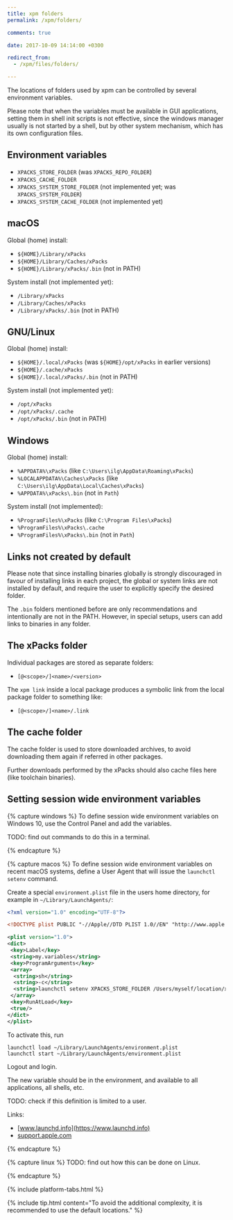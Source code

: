 ```yaml
---
title: xpm folders
permalink: /xpm/folders/

comments: true

date: 2017-10-09 14:14:00 +0300

redirect_from:
  - /xpm/files/folders/

---
```


The locations of folders used by xpm can be controlled by several environment
variables.

Please note that when the variables must be available in GUI applications,
setting them in shell init scripts is not effective, since the windows manager
usually is not started by a shell, but by other system mechanism, which has
its own configuration files.

## Environment variables

- `XPACKS_STORE_FOLDER` (was `XPACKS_REPO_FOLDER`)
- `XPACKS_CACHE_FOLDER`
- `XPACKS_SYSTEM_STORE_FOLDER` (not implemented yet; was `XPACKS_SYSTEM_FOLDER`)
- `XPACKS_SYSTEM_CACHE_FOLDER` (not implemented yet)

## macOS

Global (home) install:

- `${HOME}/Library/xPacks`
- `${HOME}/Library/Caches/xPacks`
- `${HOME}/Library/xPacks/.bin` (not in PATH)

System install (not implemented yet):

- `/Library/xPacks`
- `/Library/Caches/xPacks`
- `/Library/xPacks/.bin` (not in PATH)

## GNU/Linux

Global (home) install:

- `${HOME}/.local/xPacks` (was `${HOME}/opt/xPacks` in earlier versions)
- `${HOME}/.cache/xPacks`
- `${HOME}/.local/xPacks/.bin` (not in PATH)

System install (not implemented yet):

- `/opt/xPacks`
- `/opt/xPacks/.cache`
- `/opt/xPacks/.bin` (not in PATH)

## Windows

Global (home) install:

- `%APPDATA%\xPacks` (like `C:\Users\ilg\AppData\Roaming\xPacks`)
- `%LOCALAPPDATA%\Caches\xPacks` (like `C:\Users\ilg\AppData\Local\Caches\xPacks`)
- `%APPDATA%\xPacks\.bin` (not in `Path`)

System install (not implemented):

- `%ProgramFiles%\xPacks` (like `C:\Program Files\xPacks`)
- `%ProgramFiles%\xPacks\.cache`
- `%ProgramFiles%\xPacks\.bin` (not in `Path`)

## Links not created by default

Please note that since installing binaries globally is strongly
discouraged in favour of installing links in each project, the global
or system links are not installed by default, and require the user to
explicitly specify the desired folder.

The `.bin` folders mentioned before are only recommendations and
intentionally are not in the PATH. However, in special setups,
users can add links to binaries in any folder.

## The xPacks folder

Individual packages are stored as separate folders:

- `[@<scope>/]<name>/<version>`

The `xpm link` inside a local package produces a symbolic link from
the local package folder to something like:

- `[@<scope>/]<name>/.link`

## The cache folder

The cache folder is used to store downloaded archives, to avoid
downloading them again if referred in other packages.

Further downloads performed by the xPacks should also cache files
here (like toolchain binaries).

## Setting session wide environment variables

{% capture windows %}
To define session wide environment variables on Windows 10, use the
Control Panel and add the variables.

TODO: find out commands to do this in a terminal.

{% endcapture %}

{% capture macos %}
To define session wide environment variables on recent macOS systems,
define a User Agent that will issue the `launchctl setenv` command.

Create a special `environment.plist` file in the users home directory,
for example in `~/Library/LaunchAgents/`:

```xml
<?xml version="1.0" encoding="UTF-8"?>

<!DOCTYPE plist PUBLIC "-//Apple//DTD PLIST 1.0//EN" "http://www.apple.com/DTDs/PropertyList-1.0.dtd">

<plist version="1.0">
<dict>
 <key>Label</key>
 <string>my.variables</string>
 <key>ProgramArguments</key>
 <array>
  <string>sh</string>
  <string>-c</string>
  <string>launchctl setenv XPACKS_STORE_FOLDER /Users/myself/location/xpacks</string>
 </array>
 <key>RunAtLoad</key>
 <true/>
</dict>
</plist>
```

To activate this, run

```console
launchctl load ~/Library/LaunchAgents/environment.plist
launchctl start ~/Library/LaunchAgents/environment.plist
```

Logout and login.

The new variable should be in the environment, and available to
all applications, all shells, etc.

TODO: check if this definition is limited to a user.

Links:

- [www.launchd.info](https://www.launchd.info)
- [support.apple.com](https://support.apple.com/en-in/guide/terminal/apdc6c1077b-5d5d-4d35-9c19-60f2397b2369/mac)

{% endcapture %}

{% capture linux %}
TODO: find out how this can be done on Linux.

{% endcapture %}

{% include platform-tabs.html %}

{% include tip.html content="To avoid the additional complexity, it is
recommended to use the default locations." %}
